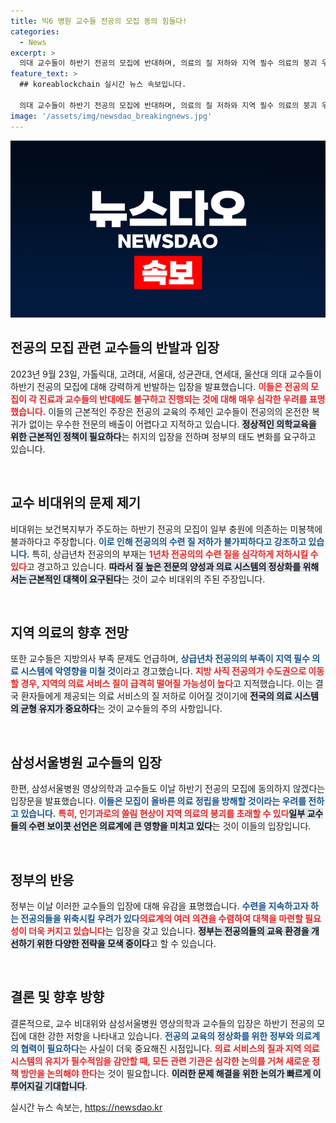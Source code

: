 ```yaml
---
title: 빅6 병원 교수들 전공의 모집 동의 힘들다!
categories:
  - News
excerpt: >
  의대 교수들이 하반기 전공의 모집에 반대하며, 의료의 질 저하와 지역 필수 의료의 붕괴 우려를 표명했습니다. 정부의 대책 마련 촉구와 함께, 의료계의 충돌이 심화되고 있습니다.
feature_text: >
  ## koreablockchain 실시간 뉴스 속보입니다.

  의대 교수들이 하반기 전공의 모집에 반대하며, 의료의 질 저하와 지역 필수 의료의 붕괴 우려를 표명했습니다. 정부의 대책 마련 촉구와 함께, 의료계의 충돌이 심화되고 있습니다.
image: '/assets/img/newsdao_breakingnews.jpg'
---
```


<p><img src="/assets/img/newsdao_breakingnews.jpg" alt="koreablockchain 속보" /></p>

<h2 data-ke-size="size26">전공의 모집 관련 교수들의 반발과 입장</h2>

<p data-ke-size="size16">2023년 9월 23일, 가톨릭대, 고려대, 서울대, 성균관대, 연세대, 울산대 의대 교수들이 하반기 전공의 모집에 대해 강력하게 반발하는 입장을 발표했습니다. <b><span style="color: #ee2323;">이들은 전공의 모집이 각 진료과 교수들의 반대에도 불구하고 진행되는 것에 대해 매우 심각한 우려를 표명했습니다.</span></b> 이들의 근본적인 주장은 전공의 교육의 주체인 교수들이 전공의의 온전한 복귀가 없이는 우수한 전문의 배출이 어렵다고 지적하고 있습니다. <b><span style="background-color: #21538527;">정상적인 의학교육을 위한 근본적인 정책이 필요하다</span></b>는 취지의 입장을 전하며 정부의 태도 변화를 요구하고 있습니다.</p>

<p data-ke-size="size16">&nbsp;</p>

<h2 data-ke-size="size26">교수 비대위의 문제 제기</h2>

<p data-ke-size="size16">비대위는 보건복지부가 주도하는 하반기 전공의 모집이 일부 충원에 의존하는 미봉책에 불과하다고 주장합니다. <b><span style="color: #1a5490;">이로 인해 전공의의 수련 질 저하가 불가피하다고 강조하고 있습니다.</span></b> 특히, 상급년차 전공의의 부재는 <b><span style="color: #ee2323;">1년차 전공의의 수련 질을 심각하게 저하시킬 수 있다</span></b>고 경고하고 있습니다. <b><span style="background-color: #21538527;">따라서 질 높은 전문의 양성과 의료 시스템의 정상화를 위해서는 근본적인 대책이 요구된다</span></b>는 것이 교수 비대위의 주된 주장입니다.</p>

<p data-ke-size="size16">&nbsp;</p>

<h2 data-ke-size="size26">지역 의료의 향후 전망</h2>

<p data-ke-size="size16">또한 교수들은 지방의사 부족 문제도 언급하며, <b><span style="color: #1a5490;">상급년차 전공의의 부족이 지역 필수 의료 시스템에 악영향을 미칠 것</span></b>이라고 경고했습니다. <b><span style="color: #ee2323;">지방 사직 전공의가 수도권으로 이동할 경우, 지역의 의료 서비스 질이 급격히 떨어질 가능성이 높다</span></b>고 지적했습니다. 이는 결국 환자들에게 제공되는 의료 서비스의 질 저하로 이어질 것이기에 <b><span style="background-color: #21538527;">전국의 의료 시스템의 균형 유지가 중요하다</span></b>는 것이 교수들의 주의 사항입니다.</p>

<p data-ke-size="size16">&nbsp;</p>

<h2 data-ke-size="size26">삼성서울병원 교수들의 입장</h2>

<p data-ke-size="size16">한편, 삼성서울병원 영상의학과 교수들도 이날 하반기 전공의 모집에 동의하지 않겠다는 입장문을 발표했습니다. <b><span style="color: #1a5490;">이들은 모집이 올바른 의료 정립을 방해할 것이라는 우려를 전하고 있습니다.</span></b> <b><span style="color: #ee2323;">특히, 인기과로의 쏠림 현상이 지역 의료의 붕괴를 초래할 수 있다</span></b고 말하며, 정부와 보건복지부에 근본적인 대책 마련을 촉구했습니다. <b><span style="background-color: #21538527;">일부 교수들의 수련 보이콧 선언은 의료계에 큰 영향을 미치고 있다</span></b>는 것이 이들의 입장입니다.</p>

<p data-ke-size="size16">&nbsp;</p>

<h2 data-ke-size="size26">정부의 반응</h2>

<p data-ke-size="size16">정부는 이날 이러한 교수들의 입장에 대해 유감을 표명했습니다. <b><span style="color: #1a5490;">수련을 지속하고자 하는 전공의들을 위축시킬 우려가 있다</span></b는 이유에서입니다. <b><span style="color: #ee2323;">의료계의 여러 의견을 수렴하여 대책을 마련할 필요성이 더욱 커지고 있습니다</span></b>는 입장을 갖고 있습니다. <b><span style="background-color: #21538527;">정부는 전공의들의 교육 환경을 개선하기 위한 다양한 전략을 모색 중이다</span></b>고 할 수 있습니다.</p>

<p data-ke-size="size16">&nbsp;</p>

<h2 data-ke-size="size26">결론 및 향후 방향</h2>

<p data-ke-size="size16">결론적으로, 교수 비대위와 삼성서울병원 영상의학과 교수들의 입장은 하반기 전공의 모집에 대한 강한 저항을 나타내고 있습니다. <b><span style="color: #1a5490;">전공의 교육의 정상화를 위한 정부와 의료계의 협력이 필요하다</span></b>는 사실이 더욱 중요해진 시점입니다. <b><span style="color: #ee2323;">의료 서비스의 질과 지역 의료 시스템의 유지가 필수적임을 감안할 때, 모든 관련 기관은 심각한 논의를 거쳐 새로운 정책 방안을 논의해야 한다</span></b>는 것이 필요합니다. <b><span style="background-color: #21538527;">이러한 문제 해결을 위한 논의가 빠르게 이루어지길 기대합니다</span></b>.</p>
실시간 뉴스 속보는, <a href="https://newsdao.kr" rel="dofollow">https://newsdao.kr</a>


